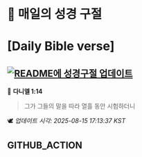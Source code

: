 # 🙏 매일의 성경 구절
# [Daily Bible verse]
## [![README에 성경구절 업데이트](https://github.com/DONGSUKA/first_test/actions/workflows/update-readme-bible.yml/badge.svg)](https://github.com/DONGSUKA/first_test/actions/workflows/update-readme-bible.yml)
<!-- START_BIBLE_VERSE -->
📖 **다니엘 1:14**
> 그가 그들의 말을 따라 열흘 동안 시험하더니

🕊️ _업데이트 시각: 2025-08-15 17:13:37 KST_
  <!-- END_BIBLE_VERSE -->
## GITHUB_ACTION
